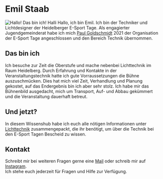 # Emil Staab
![Hallo! Das bin ich!](https://i.imgur.com/OQbeEbd.jpg)
Halli Hallo, ich bin Emil. Ich bin der Techniker und Lichtdesigner der Heidelberger E-Sport Tage. Als engagierter  Jugendgemeinderat habe ich mich  [Paul Goldschmidt](https://wiki.esport-heidelberg.de/uebersicht/personen/paulgoldschmidt/) 2021 der Organisation der E-Sport Tage angeschlossen und den Bereich Technik übernommen.    

## Das bin ich
Ich besuche zur Zeit die Oberstufe und mache nebenbei Lichttechnik im Raum Heidelberg. Durch Erfahrung und Kontakte in der Veranstaltungstechnik hatte ich gute Vorraussetzungen die Bühne auszuschmücken. Dies hat mich viel Zeit, Verhandlung und Planung gekostet, auf das Endergebnis bin ich aber sehr stolz. Ich habe mir das Bühnenbild ausgedacht, mich um Transport, Auf- und Abbau gekümmert und die Veranstaltung dauerhaft betreut. 

## Und jetzt?
In diesem Wissenshub habe ich euch alle nötigen Informationen unter [Lichttechnik](https://wiki.esport-heidelberg.de/anleitungen/eventtechnik/grundueberlegungen/) zusammengepackt, die ihr benötigt, um über die Technik bei den E-Sport Tagen Bescheid zu wissen.

## Kontakt
Schreibt mir bei weiteren Fragen gerne eine [Mail](mailto:mail@emillevistaab.de) oder schreib mir auf [Instagram](https://www.instagram.com/emillevistaab/).  
Ich stehe euch jederzeit für Fragen und Hilfe zur Verfügung.
